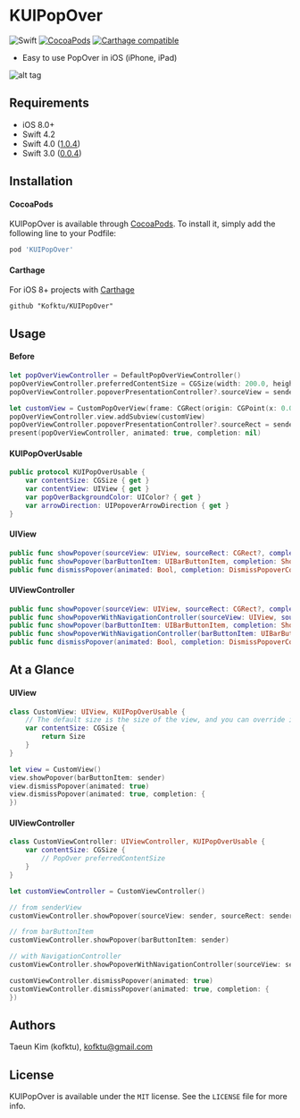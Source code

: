 # KUIPopOver

![Swift](https://img.shields.io/badge/Swift-4.0-orange.svg)
[![CocoaPods](http://img.shields.io/cocoapods/v/KUIPopOver.svg?style=flat)](http://cocoapods.org/?q=name%3AKUIPopOver%20author%3AKofktu)
[![Carthage compatible](https://img.shields.io/badge/Carthage-compatible-4BC51D.svg?style=flat)](https://github.com/Carthage/Carthage)

- Easy to use PopOver in iOS (iPhone, iPad)

![alt tag](Screenshot/KUIPopOver.gif)

## Requirements
- iOS 8.0+
- Swift 4.2
- Swift 4.0 ([1.0.4](https://github.com/Kofktu/KUIPopOver/tree/1.0.4))
- Swift 3.0 ([0.0.4](https://github.com/Kofktu/KUIPopOver/tree/0.0.4))

## Installation

#### CocoaPods
KUIPopOver is available through [CocoaPods](http://cocoapods.org). To install
it, simply add the following line to your Podfile:

```ruby
pod 'KUIPopOver'
```

#### Carthage
For iOS 8+ projects with [Carthage](https://github.com/Carthage/Carthage)

```
github "Kofktu/KUIPopOver"
```

## Usage

#### Before

```swift
let popOverViewController = DefaultPopOverViewController()
popOverViewController.preferredContentSize = CGSize(width: 200.0, height: 300.0)
popOverViewController.popoverPresentationController?.sourceView = sender

let customView = CustomPopOverView(frame: CGRect(origin: CGPoint(x: 0.0, y: 0.0), size: CGSize(width: 200.0, height: 300.0)))
popOverViewController.view.addSubview(customView)
popOverViewController.popoverPresentationController?.sourceRect = sender.bounds
present(popOverViewController, animated: true, completion: nil)
```

#### KUIPopOverUsable

```swift
public protocol KUIPopOverUsable {
    var contentSize: CGSize { get }
    var contentView: UIView { get }
    var popOverBackgroundColor: UIColor? { get }
    var arrowDirection: UIPopoverArrowDirection { get }
}

```

#### UIView

```swift
public func showPopover(sourceView: UIView, sourceRect: CGRect?, completion: ShowPopoverCompletion?)
public func showPopover(barButtonItem: UIBarButtonItem, completion: ShowPopoverCompletion?)
public func dismissPopover(animated: Bool, completion: DismissPopoverCompletion?)
```

#### UIViewController

```swift
public func showPopover(sourceView: UIView, sourceRect: CGRect?, completion: ShowPopoverCompletion?)
public func showPopoverWithNavigationController(sourceView: UIView, sourceRect: CGRect?, completion: ShowPopoverCompletion?)
public func showPopover(barButtonItem: UIBarButtonItem, completion: ShowPopoverCompletion?)
public func showPopoverWithNavigationController(barButtonItem: UIBarButtonItem, completion: ShowPopoverCompletion?)
public func dismissPopover(animated: Bool, completion: DismissPopoverCompletion?)
```

## At a Glance

#### UIView

```swift
class CustomView: UIView, KUIPopOverUsable {
    // The default size is the size of the view, and you can override it if you want to customize it.
    var contentSize: CGSize {
    	return Size
    }
}

let view = CustomView()
view.showPopover(barButtonItem: sender)
view.dismissPopover(animated: true)
view.dismissPopover(animated: true, completion: {
})
```

#### UIViewController

```swift
class CustomViewController: UIViewController, KUIPopOverUsable {
    var contentSize: CGSize {
        // PopOver preferredContentSize
    }
}

let customViewController = CustomViewController()

// from senderView
customViewController.showPopover(sourceView: sender, sourceRect: sender.bounds)

// from barButtonItem
customViewController.showPopover(barButtonItem: sender)

// with NavigationController
customViewController.showPopoverWithNavigationController(sourceView: sender, sourceRect: sender.bounds)

customViewController.dismissPopover(animated: true)
customViewController.dismissPopover(animated: true, completion: {
})
```

## Authors

Taeun Kim (kofktu), <kofktu@gmail.com>

## License

KUIPopOver is available under the ```MIT``` license. See the ```LICENSE``` file for more info.
